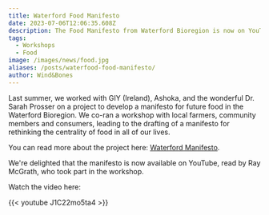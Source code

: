 ```yaml
---
title: Waterford Food Manifesto
date: 2023-07-06T12:06:35.608Z
description: The Food Manifesto from Waterford Bioregion is now on YouTube.
tags:
  - Workshops
  - Food
image: /images/news/food.jpg
aliases: /posts/waterfood-food-manifesto/
author: Wind&Bones
---
```

Last summer, we worked with GIY (Ireland), Ashoka, and the wonderful Dr. Sarah Prosser on a project to develop a manifesto for future food in the Waterford Bioregion. We co-ran a workshop with local farmers, community members and consumers, leading to the drafting of a manifesto for rethinking the centrality of food in all of our lives.

You can read more about the project here: [Waterford Manifesto](https://www.windandbones.com/projects/waterford-manifesto/). 

We're delighted that the manifesto is now available on YouTube, read by Ray McGrath, who took part in the workshop.

Watch the video here:

{{< youtube J1C22mo5ta4 >}}